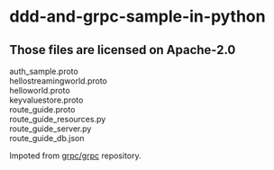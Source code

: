 # ddd-and-grpc-sample-in-python

## Those files are licensed on Apache-2.0
auth_sample.proto  
hellostreamingworld.proto  
helloworld.proto  
keyvaluestore.proto  
route_guide.proto  
route_guide_resources.py  
route_guide_server.py  
route_guide_db.json

Impoted from [grpc/grpc](https://github.com/grpc/grpc) repository.